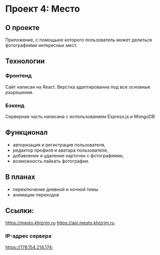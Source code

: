 # Проект 4: Место

## О проекте
Приложение, с помощьюе которого пользователь может делиться фотографиями интересных мест.

## Технологии
### Фронтенд
Cайт написан на React. Верстка адаптированна под все основные разрешения.
### Бэкенд
Серверная часть написана с использованием Express.js и MongoDB

## Функционал
* авторизация и регистрация пользователя,
* редактор профиля и аватара пользователя,
* добавление и удаление карточек с фотографиями,
* возможность лайкать фотографии.

## В планах
* переключение дневной и ночной темы
* анимации переходов

## Ссылки:
https://mesto.khizrim.ru
https://api.mesto.khizrim.ru

### IP-адрес сервера
https://178.154.214.174;
